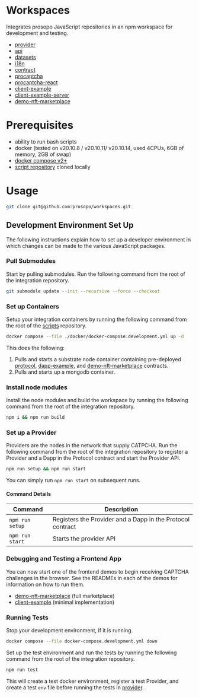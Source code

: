# Workspaces
Integrates prosopo JavaScript repositories in an npm workspace for development and testing.


- [provider](https://github.com/prosopo/provider)
- [api](https://github.com/prosopo/api)
- [datasets](https://github.com/prosopo/datasets)
- [i18n](https://github.com/prosopo/i18n)
- [contract](https://github.com/prosopo/contract)
- [procaptcha](https://github.com/prosopo/procaptcha)
- [procaptcha-react](https://github.com/prosopo/procaptcha-react)
- [client-example](https://github.com/prosopo/client-example)
- [client-example-server](https://github.com/prosopo/client-example-server)
- [demo-nft-marketplace](https://github.com/prosopo/demo-nft-marketplace)

# Prerequisites
- ability to run bash scripts
- docker (tested on v20.10.8 / v20.10.11/ v20.10.14, used 4CPUs, 6GB of memory, 2GB of swap)
- [docker compose v2+](https://www.docker.com/blog/announcing-compose-v2-general-availability/)
- [script repository](https://github.com/prosopo/scripts) cloned locally 

# Usage

```bash
git clone git@github.com:prosopo/workspaces.git
````

## Development Environment Set Up

The following instructions explain how to set up a developer environment in which changes can be made to the various JavaScript packages.


### Pull Submodules

Start by pulling submodules. Run the following command from the root of the integration repository.

```bash
git submodule update --init --recursive --force --checkout
```

### Set up Containers

Setup your integration containers by running the following command from the root of the [scripts](https://github.com/prosopo/scripts) repository.

```bash
docker compose --file ./docker/docker-compose.development.yml up -d
```

This does the following:

1. Pulls and starts a substrate node container containing pre-deployed [protocol](https://github.com/prosopo/protocol/), [dapp-example](https://github.com/prosopo/dapp-example), and [demo-nft-marketplace](https://github.com/prosopo/demo-nft-marketplace) contracts.
2. Pulls and starts up a mongodb container.

### Install node modules

Install the node modules and build the workspace by running the following command from the root of the integration repository.

```bash
npm i && npm run build
```

### Set up a Provider

Providers are the nodes in the network that supply CATPCHA. Run the following command from the root of the integration repository to register a Provider and a Dapp in the Protocol contract and start the Provider API.

```bash
npm run setup && npm run start
```

You can simply run `npm run start` on subsequent runs.

#### Command Details
| Command         | Description                                                |
|-----------------|------------------------------------------------------------|
| `npm run setup` | Registers the Provider and a Dapp in the Protocol contract |
| `npm run start` | Starts the provider API                                    |

### Debugging and Testing a Frontend App

You can now start one of the frontend demos to begin receiving CAPTCHA challenges in the browser. See the READMEs in each of the demos for information on how to run them.

- [demo-nft-marketplace](https://github.com/prosopo/demo-nft-marketplace) (full marketplace)
- [client-example](https://github.com/prosopo/client-example) (minimal implementation)


### Running Tests

Stop your development environment, if it is running.

```bash
docker compose --file docker-compose.development.yml down
```

Set up the test environment and run the tests by running the following command from the root of the integration repository.

```bash
npm run test
```

This will create a test docker environment, register a test Provider, and create a test `env` file before running the tests in [provider](https://github.com/prosopo/provider).

